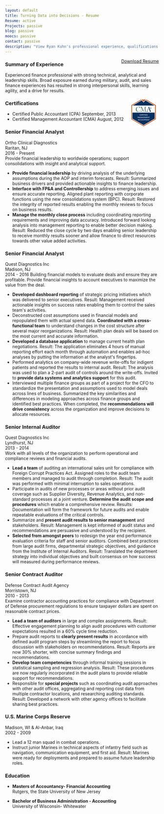 ```yaml
---
layout: default
title: Turning Data into Decisions - Resume
Resume: active
Projects: passive
blog: passive
moocs: passive
contact: passive
description: "View Ryan Kuhn's professional experience, qualifications and education"
---
```

<div style="float:right;">
<a class="btn btn-default" target="_blank" href="Ryan Kuhn Resume-2017-Finance.pdf">Download Resume</a>
</div> 

### Summary of Experience  
Experienced finance professional with strong technical, analytical and leadership skills. Broad exposure earned during military, audit, and sales finance experiences has resulted in strong interpersonal skills, learning agility, and a drive for results.  

<div style="float: right;">
          <a href="https://ima.proexamvault.com/badges/1cfd65d0-5c3e-48ef-9717-72ba33498b2a">
            <img src="/images/CMABadge.png" alt="Certified Management Accountant issued by IMA/CMA to Ryan L. Kuhn" />
          </a>
</div>

### Certifications   

- Certified Public Accountant (CPA) September, 2013  
- Certified Management Accountant (CMA) August, 2012  
		  
### Senior Financial Analyst
Ortho Clinical Diagnostics  
Raritan, NJ  
2016 - Present  
Provide financial leadership to worldwide operations; support consolidations with insight and analytical support.
<div class="hidden-sm-down">  
	<ul>
		<li><b>Provide financial leadership</b> by driving analysis of the underlying assumptions during the AOP and interim forecasts. Result: Summarized business drivers and provided actionable insights to finance leadership.</li>
		<li><b>Interface with FP&A and Controllership</b> to address emerging issues and ensure accurate reporting.  Aligned plant reporting with corporate functions using the new consolidations system (BPC).  Result: Restored the integrity of reported results enabling the monthly reviews to focus on business results.</li>
		<li><b>Manage the monthly close process</b> including coordinating reporting requirements and improving data accuracy. Introduced forward looking analysis into management reporting to enable better decision making. Result: Reduced the close cycle by two days enabling senior leadership to receive monthly results sooner and allow finance to direct resources towards other value added activities.</li>
	</ul>
</div>

### Senior Financial Analyst  
Quest Diagnostics Inc  
Madison, NJ  
2014 - 2016 
Building financial models to evaluate deals and ensure they are profitable. Provide financial insights to account executives to maximize the value from the deal. 
<div class="hidden-sm-down">  
	<ul>
		<li><b>Developed dashboard reporting</b> of strategic pricing initiatives which was delivered to senior executives. Result: Management received actionable insights on success rates enabling them to control the sales team's activities.</li>
		<li>Deconstructed cost assumptions used in financial models and repopulated them with actual spend data. <b>Coordinated with a cross-functional team</b> to understand changes in the cost structure after several major reorganizations. Result: Health plan deals will be based on the most current and accurate information.</li>
		<li><b>Developed a database application</b> to manage current health plan negotiations. Result: The application eliminates 4 hours of manual reporting effort each month through automation and enables ad-hoc analyses by putting the information at the analyst's fingertips.</li>
		<li>Performed analytics on company-wide revenue write-offs for indigent patients and reported the results to internal audit. Result: The analysis was used to plan a 2-part audit of controls around the write-offs. Invited to <b>provide data systems and analytics support</b> for this audit.</li>
		<li>Interviewed multiple finance groups as part of a project for the CFO to standardize the presentation and assumptions used to model deals across lines of business. Summarized the key similarities and differences in modeling approaches across finance groups and identified best practices. When completed, the <b>recommendations will drive consistency</b> across the organization and improve decisions to allocate resources.</li>
	</ul>
</div>

### Senior Internal Auditor
Quest Diagnostics Inc  
Lyndhurst, NJ  
2013 - 2014  
Work with all levels of the organization to perform operational and compliance reviews and financial audits.
<div class="hidden-sm-down">  
<ul>
	<li><b>Lead a team</b> of auditing an international sales unit for compliance with Foreign Corrupt Practices Act. Assigned roles to the audit team members and managed to audit through completion. Result: The audit was performed with minimal interruption to sales operations. </li>
	<li>Participate in audits of new processes or areas without prior audit coverage such as Supplier Diversity, Revenue Analytics, and non-standard processes at a joint venture. 
	<b>Determine the audit scope and procedures</b> which enable a comprehensive review. Results: Documentation will form the framework for future audits and enable repeatable evaluations of the critical controls.</li>
	<li>Summarize and <b>present audit results to senior management</b> and stakeholders. Result: Management is kept informed of audit status and recommendations are persuasive and understood by the recipient.</li>
	<li><b>Selected from amongst peers</b> to redesign the year end performance evaluation criteria for staff and senior auditors.  Combined best practices from large audit firms, departmental strategic objectives, and guidance from the Institute of Internal Auditors.  Result: Translated the department strategy into individual objectives and built consensus on how success will measured during performance reviews.</li>
	</ul>
</div>

### Senior Contract Auditor  
Defense Contract Audit Agency  
Morristown, NJ  
2010 - 2013  
Examine contractor accounting practices for compliance with Department of Defense procurement regulations to ensure taxpayer dollars are spent on reasonable contract prices. 
<div class="hidden-sm-down">  
<ul>
	<li><b>Lead a team of auditors</b> in large and complex assignments. Result: Effective engagement planning to align audit procedures with customer expectations resulted in a 60% cycle time reduction.</li>
	<li>Prepare audit reports to <b>clearly present results</b> in accordance with defined audit program steps by streamlining the report to focus discussion with stakeholders on recommendations. Result: Reports are now 30% shorter, with concise summary findings and recommendations.</li>
	<li><b>Develop team competencies</b> through informal training sessions in statistical sampling and regression analysis. Result: These procedures are now regularly incorporated in the audit plans to provide reliable support for recommendations.</li>
	<li>Responsible for <b>special projects</b> such as coordinating audit approaches with other audit offices, aggregating and reporting cost data from multiple contractor locations, and researching auditing standards. Result:  Developed a network with other agency offices to facilitate sharing best practices.</li>
</ul>
</div>

### U.S. Marine Corps Reserve
Madison, WI & Al-Anbar, Iraq  
2002 - 2009
<div class="hidden-sm-down">  
<ul>
<li>Lead a 12 man squad in combat operations.</li>
<li>Instruct junior Marines in technical aspects of infantry field such as navigation, communication equipment, and first aid. Result: Marines were ready for deployments and prepared to assume future leadership roles.</li>
</ul>
</div>

### Education
- **Masters of Accountancy- Financial Accounting**  
Rutgers, the State University of New Jersey

- **Bachelor of Business Administration - Accounting**  
University of Wisconsin- Whitewater 
